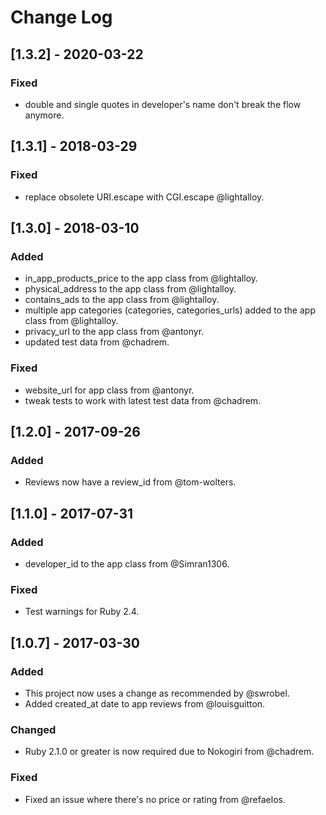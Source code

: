 # Change Log

## [1.3.2] - 2020-03-22
### Fixed
- double and single quotes in developer's name don't break the flow anymore.

## [1.3.1] - 2018-03-29
### Fixed
- replace obsolete URI.escape with CGI.escape @lightalloy.

## [1.3.0] - 2018-03-10
### Added
- in_app_products_price to the app class from @lightalloy.
- physical_address to the app class from @lightalloy.
- contains_ads to the app class from @lightalloy.
- multiple app categories (categories, categories_urls) added to the app class from @lightalloy.
- privacy_url to the app class from @antonyr.
- updated test data from @chadrem.
### Fixed
- website_url for app class from @antonyr.
- tweak tests to work with latest test data from @chadrem.

## [1.2.0] - 2017-09-26
### Added
- Reviews now have a review_id from @tom-wolters.

## [1.1.0] - 2017-07-31
### Added
- developer_id to the app class from @Simran1306.
### Fixed
- Test warnings for Ruby 2.4.


## [1.0.7] - 2017-03-30
### Added
- This project now uses a change as recommended by @swrobel.
- Added created_at date to app reviews from @louisguitton.

### Changed
- Ruby 2.1.0 or greater is now required due to Nokogiri from @chadrem.

### Fixed
- Fixed an issue where there's no price or rating from @refaelos.
